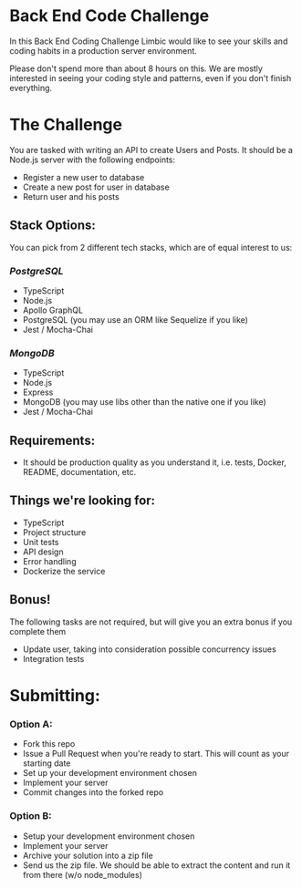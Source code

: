 # Back End Code Challenge

In this Back End Coding Challenge Limbic would like to see your skills and coding habits in a production server environment.

Please don't spend more than about 8 hours on this.  We are mostly interested in seeing your coding style and patterns, even if you don't finish everything.

# The Challenge

You are tasked with writing an API to create Users and Posts. It should be a Node.js server with the following endpoints:

- Register a new user to database
- Create a new post for user in database
- Return user and his posts

## Stack Options:

You can pick from 2 different tech stacks, which are of equal interest to us:

### *PostgreSQL*

- TypeScript
- Node.js
- Apollo GraphQL
- PostgreSQL (you may use an ORM like Sequelize if you like)
- Jest / Mocha-Chai

### *MongoDB*

- TypeScript
- Node.js
- Express
- MongoDB (you may use libs other than the native one if you like)
- Jest / Mocha-Chai

## Requirements:

- It should be production quality as you understand it, i.e. tests, Docker, README, documentation, etc.

## Things we're looking for:

- TypeScript
- Project structure
- Unit tests
- API design
- Error handling
- Dockerize the service

## Bonus! 

The following tasks are not required, but will give you an extra bonus if you complete them

- Update user, taking into consideration possible concurrency issues
- Integration tests

# Submitting:

### Option A:

- Fork this repo
- Issue a Pull Request when you're ready to start. This will count as your starting date
- Set up your development environment chosen
- Implement your server
- Commit changes into the forked repo

### Option B:

- Setup your development environment chosen
- Implement your server
- Archive your solution into a zip file
- Send us the zip file. We should be able to extract the content and run it from there (w/o node_modules)
